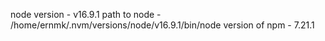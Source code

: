 node version - v16.9.1
path to node - /home/ernmk/.nvm/versions/node/v16.9.1/bin/node
version of npm - 7.21.1

